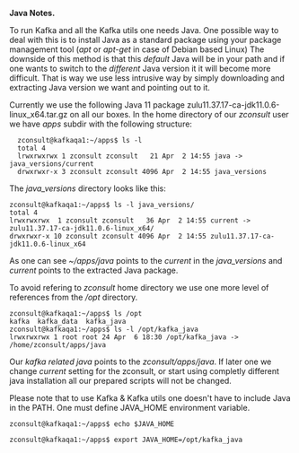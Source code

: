 **Java Notes.**

To run Kafka and all the Kafka utils one needs Java. 
One possible way to deal with this is to install Java as a standard package using your package management
tool (_apt_ or _apt-get_ in case of Debian based Linux) The downside of this method is that this _default_ Java will be in your path and if one wants to switch to the _different_ Java version it it will become more difficult.
That is way we use less intrusive way by simply downloading and extracting Java version we want and pointing out to it.  


Currently we use the following Java 11 package zulu11.37.17-ca-jdk11.0.6-linux_x64.tar.gz on all our boxes.
In the home directory of our _zconsult_ user we have _apps_ subdir with the following structure:

      zconsult@kafkaqa1:~/apps$ ls -l
      total 4
      lrwxrwxrwx 1 zconsult zconsult   21 Apr  2 14:55 java -> java_versions/current
      drwxrwxr-x 3 zconsult zconsult 4096 Apr  2 14:55 java_versions

The _java_versions_ directory looks like this:
   
    zconsult@kafkaqa1:~/apps$ ls -l java_versions/
    total 4
    lrwxrwxrwx  1 zconsult zconsult   36 Apr  2 14:55 current -> zulu11.37.17-ca-jdk11.0.6-linux_x64/
    drwxrwxr-x 10 zconsult zconsult 4096 Apr  2 14:55 zulu11.37.17-ca-jdk11.0.6-linux_x64

As one can see _~/apps/java_ points to the _current_ in the _java_versions_ and _current_ points to the extracted Java package.

To avoid refering to _zconsult_ home directory we use one more level of references from the _/opt_ directory.

    zconsult@kafkaqa1:~/apps$ ls /opt
    kafka  kafka_data  kafka_java
    zconsult@kafkaqa1:~/apps$ ls -l /opt/kafka_java
    lrwxrwxrwx 1 root root 24 Apr  6 18:30 /opt/kafka_java -> /home/zconsult/apps/java

Our _kafka related java_ points to the _zconsult/apps/java_. If later one we change _current_ setting for the zconsult, or start using completly different java installation all our prepared scripts will not be changed.

Please note that to use Kafka & Kafka utils one doesn't have to include Java in the PATH. One must define JAVA_HOME environment variable.

    zconsult@kafkaqa1:~/apps$ echo $JAVA_HOME

    zconsult@kafkaqa1:~/apps$ export JAVA_HOME=/opt/kafka_java
